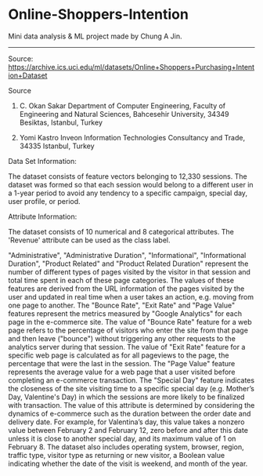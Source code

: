 # Online-Shoppers-Intention

Mini data analysis & ML project made by Chung A Jin.

----

Source: https://archive.ics.uci.edu/ml/datasets/Online+Shoppers+Purchasing+Intention+Dataset

Source 
1. C. Okan Sakar 
Department of Computer Engineering, Faculty of 
Engineering and Natural Sciences, Bahcesehir University, 
34349 Besiktas, Istanbul, Turkey 

2. Yomi Kastro 
Inveon Information Technologies Consultancy and Trade, 
34335 Istanbul, Turkey


Data Set Information:

The dataset consists of feature vectors belonging to 12,330 sessions. 
The dataset was formed so that each session 
would belong to a different user in a 1-year period to avoid 
any tendency to a specific campaign, special day, user 
profile, or period.


Attribute Information:

The dataset consists of 10 numerical and 8 categorical attributes. 
The 'Revenue' attribute can be used as the class label. 

"Administrative", "Administrative Duration", "Informational", "Informational Duration", "Product Related" and "Product Related Duration" represent the number of different types of pages visited by the visitor in that session and total time spent in each of these page categories. The values of these features are derived from the URL information of the pages visited by the user and updated in real time when a user takes an action, e.g. moving from one page to another. The "Bounce Rate", "Exit Rate" and "Page Value" features represent the metrics measured by "Google Analytics" for each page in the e-commerce site. The value of "Bounce Rate" feature for a web page refers to the percentage of visitors who enter the site from that page and then leave ("bounce") without triggering any other requests to the analytics server during that session. The value of "Exit Rate" feature for a specific web page is calculated as for all pageviews to the page, the percentage that were the last in the session. The "Page Value" feature represents the average value for a web page that a user visited before completing an e-commerce transaction. The "Special Day" feature indicates the closeness of the site visiting time to a specific special day (e.g. Mother’s Day, Valentine's Day) in which the sessions are more likely to be finalized with transaction. The value of this attribute is determined by considering the dynamics of e-commerce such as the duration between the order date and delivery date. For example, for Valentina’s day, this value takes a nonzero value between February 2 and February 12, zero before and after this date unless it is close to another special day, and its maximum value of 1 on February 8. The dataset also includes operating system, browser, region, traffic type, visitor type as returning or new visitor, a Boolean value indicating whether the date of the visit is weekend, and month of the year.

